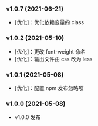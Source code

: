 ### v1.0.7 (2021-06-21)

- [优化]：优化依赖变量的 class

### v1.0.2 (2021-05-10)

- [优化]：更改 font-weight 命名
- [优化]：输出文件由 css 改为 less

### v1.0.1 (2021-05-08)

- [优化]：配置 npm 发布忽略项

### v1.0.0 (2021-05-08)

- v1.0.0 发布